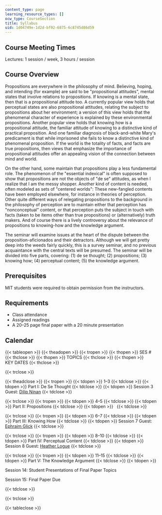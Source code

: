 ```yaml
---
content_type: page
learning_resource_types: []
ocw_type: CourseSection
title: Syllabus
uid: 1d04749e-1d2d-bf92-6875-6c8745d86d59
---
```


Course Meeting Times
--------------------

Lectures: 1 session / week, 3 hours / session

Course Overview
---------------

Propositions are everywhere in the philosophy of mind. Believing, hoping, and intending (for example) are said to be "propositional attitudes", mental states that involve relations to propositions. If knowing is a mental state, then that is a propositional attitude too. A currently popular view holds that perceptual states are also propositional attitudes, relating the subject to propositions about her environment; a version of this view holds that the phenomenal character of experience is explained by these environmental propositions. Another popular view holds that knowing how is a propositional attitude, the familiar attitude of knowing to a distinctive kind of practical proposition. And one familiar diagnosis of black-and-white Mary's predicament is that while imprisoned she fails to know a distinctive kind of phenomenal proposition. If the world is the totality of facts, and facts are true propositions, then views that emphasize the importance of propositional attitudes offer an appealing vision of the connection between mind and world.

On the other hand, some maintain that propositions play a less fundamental role. The phenomenon of the "essential indexical" is often supposed to show that propositions are not the objects of "de se" attitudes, as when I realize that I am the messy shopper. Another kind of content is needed, often modeled as sets of "centered worlds": These new-fangled contents have been employed elsewhere, for instance in theories of perception. Other quite different ways of relegating propositions to the background in the philosophy of perception are to maintain either that perception has "nonconceptual" content, or that perception puts the subject in touch with facts (taken to be items other than true propositions) or (alternatively) truth makers. And of course there is a lively controversy about the relevance of propositions to knowing-how and the knowledge argument.

The seminar will examine issues at the heart of the dispute between the proposition-aficionados and their detractors. Although we will get pretty deep into the weeds fairly quickly, this is a survey seminar, and no previous acquaintance with the central texts will be presumed. The seminar will be divided into five parts, covering: (1) de se thought; (2) propositions; (3) knowing how; (4) perceptual content; (5) the knowledge argument.

Prerequisites
-------------

MIT students were required to obtain permission from the instructors.

Requirements
------------

*   Class attendance
*   Assigned readings
*   A 20–25 page final paper with a 20 minute presentation

Calendar
--------

{{< tableopen >}}
{{< theadopen >}}
{{< tropen >}}
{{< thopen >}}
SES #
{{< thclose >}}
{{< thopen >}}
TOPICS
{{< thclose >}}
{{< thopen >}}
KEY DATES
{{< thclose >}}

{{< trclose >}}

{{< theadclose >}}
{{< tropen >}}
{{< tdopen >}}
1–3
{{< tdclose >}}
{{< tdopen >}}
Part I: De Se Thought
{{< tdclose >}}
{{< tdopen >}}
Session 3 Guest: [Dilip Ninan](http://www.dilipninan.org/)
{{< tdclose >}}

{{< trclose >}}
{{< tropen >}}
{{< tdopen >}}
4–5
{{< tdclose >}}
{{< tdopen >}}
Part II: Propositions
{{< tdclose >}}
{{< tdopen >}}
 
{{< tdclose >}}

{{< trclose >}}
{{< tropen >}}
{{< tdopen >}}
6–7
{{< tdclose >}}
{{< tdopen >}}
Part III: Knowing How
{{< tdclose >}}
{{< tdopen >}}
Session 7 Guest: [Ephraim Glick](http://www.st-andrews.ac.uk/~eg35/About.html)
{{< tdclose >}}

{{< trclose >}}
{{< tropen >}}
{{< tdopen >}}
8–10
{{< tdclose >}}
{{< tdopen >}}
Part IV: Perceptual Content
{{< tdclose >}}
{{< tdopen >}}
Session 8 Guest: [Heather Logue](http://www.leeds.ac.uk/arts/profile/20042/199/heather_logue)
{{< tdclose >}}

{{< trclose >}}
{{< tropen >}}
{{< tdopen >}}
11–15
{{< tdclose >}}
{{< tdopen >}}
Part V: The Knowledge Argument
{{< tdclose >}}
{{< tdopen >}}


Session 14: Student Presentations of Final Paper Topics

Session 15: Final Paper Due


{{< tdclose >}}

{{< trclose >}}

{{< tableclose >}}